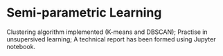# Semi-parametric Learning
Clustering algorithm implemented (K-means and DBSCAN);
Practise in unsupersived learning;
A technical report has been formed using Jupyter notebook. 
